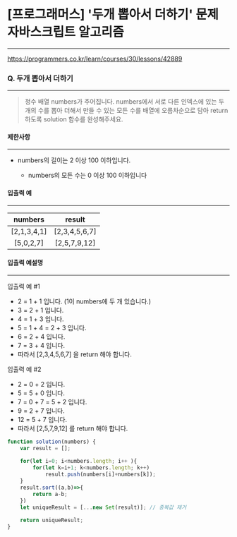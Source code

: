 # [프로그래머스] '두개 뽑아서 더하기' 문제 자바스크립트 알고리즘
-------
https://programmers.co.kr/learn/courses/30/lessons/42889
### Q. 두개 뽑아서 더하기
-----

> 정수 배열 numbers가 주어집니다. numbers에서 서로 다른 인덱스에 있는 두 개의 수를 뽑아 더해서 만들 수 있는 모든 수를 배열에 오름차순으로 담아 return 하도록 solution 함수를 완성해주세요.


#### 제한사항 
---
* numbers의 길이는 2 이상 100 이하입니다.
    
    * numbers의 모든 수는 0 이상 100 이하입니다

#### 입출력 예  
----
|numbers|result|
|:---:|:---:|
|[2,1,3,4,1]|[2,3,4,5,6,7]|
|[5,0,2,7]|[2,5,7,9,12]|
#### 입출력 예설명
---
입출력 예 #1

* 2 = 1 + 1 입니다. (1이 numbers에 두 개 있습니다.)
* 3 = 2 + 1 입니다.
* 4 = 1 + 3 입니다.
* 5 = 1 + 4 = 2 + 3 입니다.
* 6 = 2 + 4 입니다.
* 7 = 3 + 4 입니다.
* 따라서 [2,3,4,5,6,7] 을 return 해야 합니다.

입출력 예 #2

* 2 = 0 + 2 입니다.
* 5 = 5 + 0 입니다.
* 7 = 0 + 7 = 5 + 2 입니다.
* 9 = 2 + 7 입니다.
* 12 = 5 + 7 입니다.
* 따라서 [2,5,7,9,12] 를 return 해야 합니다. 
```js
function solution(numbers) {
    var result = [];
    
    for(let i=0; i<numbers.length; i++ ){
        for(let k=i+1; k<numbers.length; k++)
            result.push(numbers[i]+numbers[k]);
    }
    result.sort((a,b)=>{
        return a-b;
    })
    let uniqueResult = [...new Set(result)]; // 중복값 제거 
    
    return uniqueResult;
}
``` 



